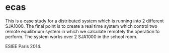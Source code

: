 ﻿ecas
====

This is a case study for a distributed system which is running into 2 different SJA1000.
The final point is to create a real time system which control two remote equilibrium system in which we calculate remotely the operation to perform.
The system works over 2 SJA1000 in the school room.


ESIEE Paris 2014.
